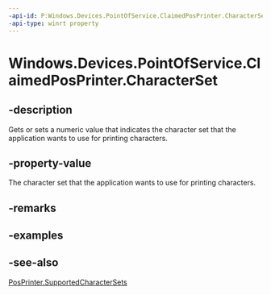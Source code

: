 ```yaml
---
-api-id: P:Windows.Devices.PointOfService.ClaimedPosPrinter.CharacterSet
-api-type: winrt property
---
```


<!-- Property syntax
public uint CharacterSet { get;  set; }
-->

# Windows.Devices.PointOfService.ClaimedPosPrinter.CharacterSet

## -description
Gets or sets a numeric value that indicates the character set that the application wants to use for printing characters.

## -property-value
The character set that the application wants to use for printing characters.

## -remarks

## -examples

## -see-also
[PosPrinter.SupportedCharacterSets](posprinter_supportedcharactersets.md)